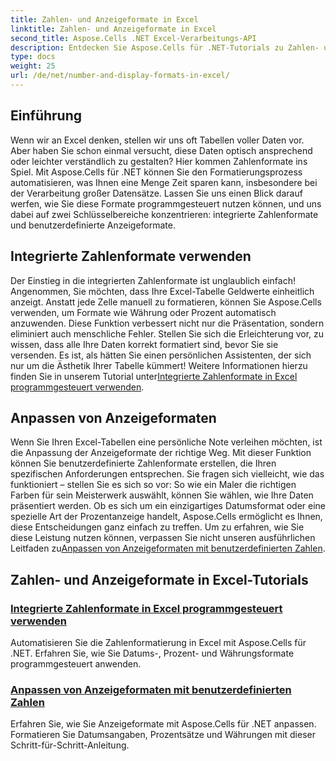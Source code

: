 ```yaml
---
title: Zahlen- und Anzeigeformate in Excel
linktitle: Zahlen- und Anzeigeformate in Excel
second_title: Aspose.Cells .NET Excel-Verarbeitungs-API
description: Entdecken Sie Aspose.Cells für .NET-Tutorials zu Zahlen- und Anzeigeformaten, einschließlich integrierter und benutzerdefinierter Formatierungsoptionen für die Excel-Automatisierung.
type: docs
weight: 25
url: /de/net/number-and-display-formats-in-excel/
---
```

## Einführung

Wenn wir an Excel denken, stellen wir uns oft Tabellen voller Daten vor. Aber haben Sie schon einmal versucht, diese Daten optisch ansprechend oder leichter verständlich zu gestalten? Hier kommen Zahlenformate ins Spiel. Mit Aspose.Cells für .NET können Sie den Formatierungsprozess automatisieren, was Ihnen eine Menge Zeit sparen kann, insbesondere bei der Verarbeitung großer Datensätze. Lassen Sie uns einen Blick darauf werfen, wie Sie diese Formate programmgesteuert nutzen können, und uns dabei auf zwei Schlüsselbereiche konzentrieren: integrierte Zahlenformate und benutzerdefinierte Anzeigeformate.

## Integrierte Zahlenformate verwenden

Der Einstieg in die integrierten Zahlenformate ist unglaublich einfach! Angenommen, Sie möchten, dass Ihre Excel-Tabelle Geldwerte einheitlich anzeigt. Anstatt jede Zelle manuell zu formatieren, können Sie Aspose.Cells verwenden, um Formate wie Währung oder Prozent automatisch anzuwenden. Diese Funktion verbessert nicht nur die Präsentation, sondern eliminiert auch menschliche Fehler. Stellen Sie sich die Erleichterung vor, zu wissen, dass alle Ihre Daten korrekt formatiert sind, bevor Sie sie versenden. Es ist, als hätten Sie einen persönlichen Assistenten, der sich nur um die Ästhetik Ihrer Tabelle kümmert! Weitere Informationen hierzu finden Sie in unserem Tutorial unter[Integrierte Zahlenformate in Excel programmgesteuert verwenden](./using-built-in-number-formats/).

## Anpassen von Anzeigeformaten

Wenn Sie Ihren Excel-Tabellen eine persönliche Note verleihen möchten, ist die Anpassung der Anzeigeformate der richtige Weg. Mit dieser Funktion können Sie benutzerdefinierte Zahlenformate erstellen, die Ihren spezifischen Anforderungen entsprechen. Sie fragen sich vielleicht, wie das funktioniert – stellen Sie es sich so vor: So wie ein Maler die richtigen Farben für sein Meisterwerk auswählt, können Sie wählen, wie Ihre Daten präsentiert werden. Ob es sich um ein einzigartiges Datumsformat oder eine spezielle Art der Prozentanzeige handelt, Aspose.Cells ermöglicht es Ihnen, diese Entscheidungen ganz einfach zu treffen. Um zu erfahren, wie Sie diese Leistung nutzen können, verpassen Sie nicht unseren ausführlichen Leitfaden zu[Anpassen von Anzeigeformaten mit benutzerdefinierten Zahlen](./customizing-display-formats-with-user-defined-numbers/).

## Zahlen- und Anzeigeformate in Excel-Tutorials
### [Integrierte Zahlenformate in Excel programmgesteuert verwenden](./using-built-in-number-formats/)
Automatisieren Sie die Zahlenformatierung in Excel mit Aspose.Cells für .NET. Erfahren Sie, wie Sie Datums-, Prozent- und Währungsformate programmgesteuert anwenden.
### [Anpassen von Anzeigeformaten mit benutzerdefinierten Zahlen](./customizing-display-formats-with-user-defined-numbers/)
Erfahren Sie, wie Sie Anzeigeformate mit Aspose.Cells für .NET anpassen. Formatieren Sie Datumsangaben, Prozentsätze und Währungen mit dieser Schritt-für-Schritt-Anleitung.